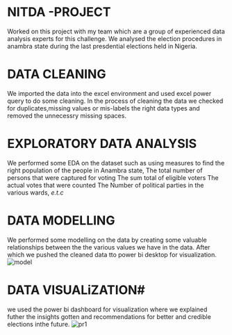 # NITDA -PROJECT
Worked on this project with my team which are a group of experienced data analysis experts for this challenge. We analysed the election procedures in anambra state during
the last presdential elections held in Nigeria.
# DATA CLEANING
We imported the data into the excel environment and used excel power query to do some cleaning. In the process of cleaning the data we checked for duplicates,missing values or mis-labels
the right data types and removed the unnecessry missing spaces.
# EXPLORATORY DATA ANALYSIS
We performed some EDA on the dataset such as using measures to find the right population of the people in Anambra state,
The total number of persons that were captured for voting
The sum total of eligible voters
The actual votes that were counted
The Number of political parties in the various wards, *e.t.c*
# DATA MODELLING
We performed some modelling on the data by creating some valuable relationships between the the various values we have in the data.
After which we pushed the cleaned data tto power bi desktop for visualization.
![model](https://github.com/user-attachments/assets/bdbd06c3-651f-4d2c-9710-523e64ddd920)

# DATA VISUALiZATION#
we used the power bi dashboard for visualization where we explained futher the insights gotten and recommendations for better and credible elections inthe future.
![pr1](https://github.com/user-attachments/assets/07f3ed83-cea0-485a-a82b-fc5936264339)
